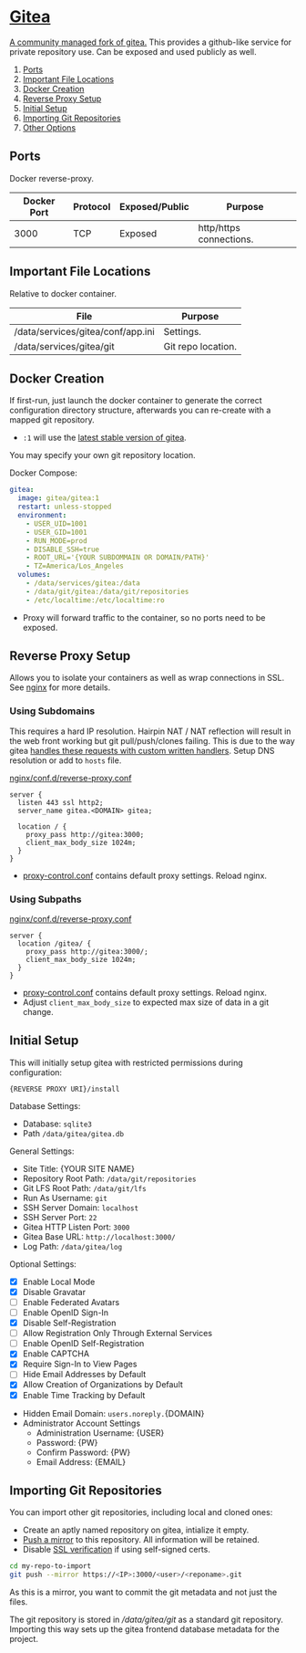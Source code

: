 [Gitea][3e]
===========
[A community managed fork of gitea.][i2] This provides a github-like service for
private repository use. Can be exposed and used publicly as well.

1. [Ports](#ports)
1. [Important File Locations](#important-file-locations)
1. [Docker Creation](#docker-creation)
1. [Reverse Proxy Setup](#reverse-proxy-setup)
1. [Initial Setup](#initial-setup)
1. [Importing Git Repositories](#importing-git-epositories)
1. [Other Options](#other-options)

Ports
-----
Docker reverse-proxy.

| Docker Port | Protocol | Exposed/Public | Purpose                 |
|-------------|----------|----------------|-------------------------|
| 3000        | TCP      | Exposed        | http/https connections. |

Important File Locations
------------------------
Relative to docker container.

| File                              | Purpose            |
|-----------------------------------|--------------------|
| /data/services/gitea/conf/app.ini | Settings.          |
| /data/services/gitea/git          | Git repo location. |

Docker Creation
---------------
If first-run, just launch the docker container to generate the correct
configuration directory structure, afterwards you can re-create with a mapped
git repository.

* `:1` will use the [latest stable version of gitea][od].

You may specify your own git repository location.

Docker Compose:
```yaml
gitea:
  image: gitea/gitea:1
  restart: unless-stopped
  environment:
    - USER_UID=1001
    - USER_GID=1001
    - RUN_MODE=prod
    - DISABLE_SSH=true
    - ROOT_URL='{YOUR SUBDOMMAIN OR DOMAIN/PATH}'
    - TZ=America/Los_Angeles
  volumes:
    - /data/services/gitea:/data
    - /data/git/gitea:/data/git/repositories
    - /etc/localtime:/etc/localtime:ro
```
* Proxy will forward traffic to the container, so no ports need to be exposed.

Reverse Proxy Setup
-------------------
Allows you to isolate your containers as well as wrap connections in SSL. See
[nginx][ref9s] for more details.

### Using Subdomains
This requires a hard IP resolution. Hairpin NAT / NAT reflection will result in
the web front working but git pull/push/clones failing. This is due to the way
gitea [handles these requests with custom written handlers][fp]. Setup DNS
resolution or add to `hosts` file.

[nginx/conf.d/reverse-proxy.conf][fi]
```nginx
server {
  listen 443 ssl http2;
  server_name gitea.<DOMAIN> gitea;

  location / {
    proxy_pass http://gitea:3000;
    client_max_body_size 1024m;
  }
}
```
* [proxy-control.conf][refv3] contains default proxy settings. Reload nginx.

### Using Subpaths
[nginx/conf.d/reverse-proxy.conf][fi]
```nginx
server {
  location /gitea/ {
    proxy_pass http://gitea:3000/;
    client_max_body_size 1024m;
  }
}
```
* [proxy-control.conf][refv3] contains default proxy settings. Reload nginx.
* Adjust `client_max_body_size` to expected max size of data in a git change.

Initial Setup
-------------
This will initially setup gitea with restricted permissions during
configuration:
```
{REVERSE PROXY URI}/install
```

Database Settings:
* Database: `sqlite3`
* Path `/data/gitea/gitea.db`

General Settings:
* Site Title: {YOUR SITE NAME}
* Repository Root Path: `/data/git/repositories`
* Git LFS Root Path: `/data/git/lfs`
* Run As Username: `git`
* SSH Server Domain: `localhost`
* SSH Server Port: `22`
* Gitea HTTP Listen Port: `3000`
* Gitea Base URL: `http://localhost:3000/`
* Log Path: `/data/gitea/log`

Optional Settings:
* [x] Enable Local Mode
* [x] Disable Gravatar
* [ ] Enable Federated Avatars
* [ ] Enable OpenID Sign-In
* [x] Disable Self-Registration
* [ ] Allow Registration Only Through External Services
* [ ] Enable OpenID Self-Registration
* [x] Enable CAPTCHA
* [x] Require Sign-In to View Pages
* [ ] Hide Email Addresses by Default
* [x] Allow Creation of Organizations by Default
* [x] Enable Time Tracking by Default
* Hidden Email Domain: `users.noreply.`{DOMAIN}
* Administrator Account Settings
  * Administration Username: {USER}
  * Password: {PW}
  * Confirm Password: {PW}
  * Email Address: {EMAIL}

Importing Git Repositories
--------------------------
You can import other git repositories, including local and cloned ones:
* Create an aptly named repository on gitea, intialize it empty.
* [Push a mirror][d9] to this repository. All information will be retained.
* Disable [SSL verification][ek] if using self-signed certs.

```bash
cd my-repo-to-import
git push --mirror https://<IP>:3000/<user>/<reponame>.git
```

As this is a mirror, you want to commit the git metadata and not just the files.

The git repository is stored in _/data/gitea/git_ as a standard git repository.
Importing this way sets up the gitea frontend database metadata for the project.

[i2]: https://docs.gitea.io/en-us/
[3e]: https://hub.docker.com/r/gitea/gitea/
[is]: https://docs.gitea.io/en-us/config-cheat-sheet/
[fi]: https://docs.gitea.io/en-us/reverse-proxies/
[d9]: https://stackoverflow.com/questions/5181845/git-push-existing-repo-to-a-new-and-different-remote-repo-server
[ek]: https://stackoverflow.com/questions/11621768/how-can-i-make-git-accept-a-self-signed-certificate
[od]: https://docs.gitea.io/en-us/install-with-docker/
[fp]: https://discuss.gogs.io/t/reverse-proxy-unauthorized-401-windows/2057

[refv3]: ../nginx/proxy-control.conf
[ref9s]: ../nginx/README.md